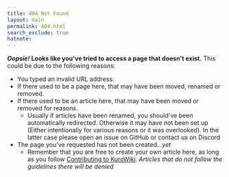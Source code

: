 ```yaml
---
title: 404 Not Found
layout: main
permalink: 404.html
search_exclude: true
hatnote:
---
```


***Oopsie!* Looks like you've tried to access a page that doesn't exist.**
This could be due to the following reasons:

- You typed an invalid URL address.
- If there used to be a page here, that may have been moved, renamed or removed.
- If there used to be an article here, that may have been moved or removed for reasons.
    - Usually if articles have been renamed, you should've been automatically redirected. Otherwise it may have not been set up (Either intentionally for various reasons or it was overlooked). In the latter case please open an issue on GitHub or contact us on Discord
- The page you've requested has not been created...*yet*
    - Remember that you are free to create your own article here, as long as you follow [Contributing to KuroWiki](Contributing_to_KuroWiki). *Articles that do not follow the guidelines there will be denied*